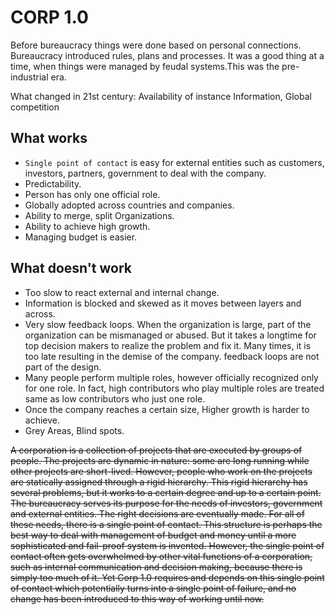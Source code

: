 # CORP 1.0

Before bureaucracy things were done based on personal connections. Bureaucracy introduced rules, plans and processes. It was a good thing at a time, when things were managed by feudal systems.This was the pre-industrial era.

What changed in 21st century: Availability of instance Information, Global competition

## What works

* `Single point of contact` is easy for external entities such as  customers, investors, partners, government to deal with the company.
* Predictability.
* Person has only one official role.
* Globally adopted across countries and companies.
* Ability to merge, split Organizations.
* Ability to achieve high growth.
* Managing budget is easier.


## What doesn't work

* Too slow to react external and internal change.
* Information is blocked and skewed as it moves between layers and across.
* Very slow feedback loops. When the organization is large, part of the organization can be mismanaged or abused. But it takes a longtime for top decision makers to realize the problem and fix it. Many times, it is too late resulting in the demise of the company. feedback loops are not part of the design.
* Many people perform multiple roles, however officially recognized only for one role. In fact, high contributors who play multiple roles are treated same as low contributors who just one role.
* Once the company reaches a certain size, Higher growth is harder to achieve.
* Grey Areas, Blind spots.


~~A corporation is a collection of projects that are executed by groups of people. The projects are dynamic in nature: some are long running while other projects are short-lived. However, people who work on the projects are statically assigned through a rigid hierarchy. This rigid hierarchy has several problems, but it works to a certain degree and up to a certain point. The bureaucracy serves its purpose for the needs of investors, government and external entities. The right decisions are eventually made. For all of these needs, there is a single point of contact. This structure is perhaps the best way to deal with management of budget and money until a more sophisticated and fail-proof system is invented. However, the single point of contact often gets overwhelmed by other vital functions of a corporation, such as internal communication and decision making, because there is simply too much of it. Yet Corp 1.0 requires and depends on this single point of contact which potentially turns into a single point of failure, and no change has been introduced to this way of working until now.~~
